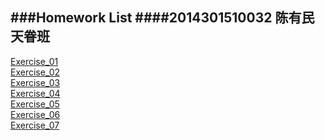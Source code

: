 ###Homework List
####2014301510032 陈有民 天眷班
---

[Exercise_01]()  
[Exercise_02](https://github.com/shuaishuaimin/computationalphysics_N2014301510032/blob/master/EXERCISE_02.md)  
[Exercise_03](https://github.com/shuaishuaimin/computationalphysics_N2014301510032/blob/master/EXERCISE_03.md)  
[Exercise_04](https://github.com/shuaishuaimin/computationalphysics_N2014301510032/blob/master/EXERCISE_04.md)<br/>
[Exercise_05]()  
[Exercise_06]()  
[Exercise_07]()  
